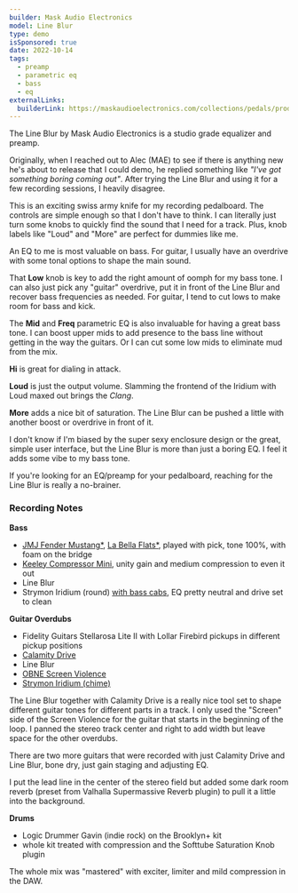 ```yaml
---
builder: Mask Audio Electronics
model: Line Blur
type: demo
isSponsored: true
date: 2022-10-14
tags:
  - preamp
  - parametric eq
  - bass
  - eq
externalLinks:
  builderLink: https://maskaudioelectronics.com/collections/pedals/products/line-blur
---
```


The Line Blur by Mask Audio Electronics is a studio grade equalizer and preamp.

Originally, when I reached out to Alec (MAE) to see if there is anything new he's about to release that I could demo, he replied something like _"I've got something boring coming out"_. After trying the Line Blur and using it for a few recording sessions, I heavily disagree.

This is an exciting swiss army knife for my recording pedalboard. The controls are simple enough so that I don't have to think. I can literally just turn some knobs to quickly find the sound that I need for a track. Plus, knob labels like "Loud" and "More" are perfect for dummies like me.

An EQ to me is most valuable on bass. For guitar, I usually have an overdrive with some tonal options to shape the main sound.

That **Low** knob is key to add the right amount of oomph for my bass tone. I can also just pick any "guitar" overdrive, put it in front of the Line Blur and recover bass frequencies as needed. For guitar, I tend to cut lows to make room for bass and kick.

The **Mid** and **Freq** parametric EQ is also invaluable for having a great bass tone. I can boost upper mids to add presence to the bass line without getting in the way the guitars. Or I can cut some low mids to eliminate mud from the mix.

**Hi** is great for dialing in attack.

**Loud** is just the output volume. Slamming the frontend of the Iridium with Loud maxed out brings the _Clang_.

**More** adds a nice bit of saturation. The Line Blur can be pushed a little with another boost or overdrive in front of it.

I don't know if I'm biased by the super sexy enclosure design or the great, simple user interface, but the Line Blur is more than just a boring EQ. I feel it adds some vibe to my bass tone.

If you're looking for an EQ/preamp for your pedalboard, reaching for the Line Blur is really a no-brainer.

### Recording Notes

**Bass**

- [JMJ Fender Mustang\*](https://sweetwater.sjv.io/R5A6bg), [La Bella Flats\*](https://sweetwater.sjv.io/WqZN6Z), played with pick, tone 100%, with foam on the bridge
- [Keeley Compressor Mini](/demos/keeley-electronics-compressor-mini), unity gain and medium compression to even it out
- Line Blur
- Strymon Iridium (round) [with bass cabs](/posts/strymon-iridium-bass-ownhammer-ir/), EQ pretty neutral and drive set to clean

**Guitar Overdubs**

- Fidelity Guitars Stellarosa Lite II with Lollar Firebird pickups in different pickup positions
- [Calamity Drive](/demos/plain-speak-calamity-drive)
- Line Blur
- [OBNE Screen Violence](/demos/old-blood-noise-endeavors-screen-violence)
- [Strymon Iridium (chime)](/demos/strymon-iridium)

The Line Blur together with Calamity Drive is a really nice tool set to shape different guitar tones for different parts in a track. I only used the "Screen" side of the Screen Violence for the guitar that starts in the beginning of the loop. I panned the stereo track center and right to add width but leave space for the other overdubs.

There are two more guitars that were recorded with just Calamity Drive and Line Blur, bone dry, just gain staging and adjusting EQ.

I put the lead line in the center of the stereo field but added some dark room reverb (preset from Valhalla Supermassive Reverb plugin) to pull it a little into the background.

**Drums**

- Logic Drummer Gavin (indie rock) on the Brooklyn+ kit
- whole kit treated with compression and the Softtube Saturation Knob plugin

The whole mix was "mastered" with exciter, limiter and mild compression in the DAW.
